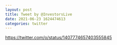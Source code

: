 ```yaml
--- 
layout: post 
title: Tweet by @InvestorsLive 
date: 2021-06-23 1624474613 
categories: twitter 
--- 
```

https://twitter.com/o/status/1407774657403555845